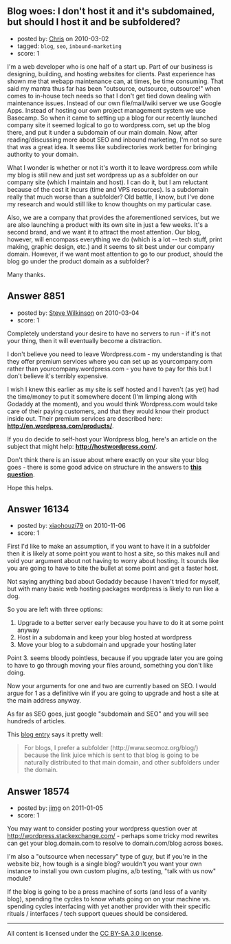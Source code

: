 ## Blog woes: I don't host it and it's subdomained, but should I host it and be subfoldered?

- posted by: [Chris](https://stackexchange.com/users/-1/923-chris) on 2010-03-02
- tagged: `blog`, `seo`, `inbound-marketing`
- score: 1

I'm a web developer who is one half of a start up. Part of our business is designing, building, and hosting websites for clients. Past experience has shown me that webapp maintenance can, at times, be time consuming. That said my mantra thus far has been "outsource, outsource, outsource!" when comes to in-house tech needs so that I don't get tied down dealing with maintenance issues. Instead of our own file/mail/wiki server we use Google Apps. Instead of hosting our own project management system we use Basecamp. So when it came to setting up a blog for our recently launched company site it seemed logical to go to wordpress.com, set up the blog there, and put it under a subdomain of our main domain. Now, after reading/discussing more about SEO and inbound marketing, I'm not so sure that was a great idea. It seems like subdirectories work better for bringing authority to your domain. 

What I wonder is whether or not it's worth it to leave wordpress.com while my blog is still new and just set wordpress up as a subfolder on our company site (which I maintain and host). I can do it, but I am reluctant because of the cost it incurs (time and VPS resources). Is a subdomain really that much worse than a subfolder? Old battle, I know, but I've done my research and would still like to know thoughts on my particular case. 

Also, we are a company that provides the aforementioned services, but we are also launching a product with its own site in just a few weeks. It's a second brand, and we want it to attract the most attention. Our blog, however, will encompass everything we do (which is a lot -- tech stuff, print making, graphic design, etc.) and it seems to sit best under our company domain. However, if we want most attention to go to our product, should the blog go under the product domain as a subfolder?

Many thanks. 


## Answer 8851

- posted by: [Steve Wilkinson](https://stackexchange.com/users/-1/2177-steve-wilkinson) on 2010-03-04
- score: 1

<p>Completely understand your desire to have no servers to run - if it's not your thing, then it will eventually become a distraction.  </p>

<p>I don't believe you need to leave Wordpress.com - my understanding is that they offer premium services where you can set up as yourcompany.com rather than yourcompany.wordpress.com - you have to pay for this but I don't believe it's terribly expensive.  </p>

<p>I wish I knew this earlier as my site is self hosted and I haven't (as yet) had the time/money to put it somewhere decent (I'm limping along with Godaddy at the moment), and you would think Wordpress.com would take care of their paying customers, and that they would know their product inside out.  Their premium services are described here: <strong><a href="http://en.wordpress.com/products/" rel="nofollow">http://en.wordpress.com/products/</a></strong>.</p>

<p>If you do decide to self-host your Wordpress blog, here's an article on the subject that might help: <strong><a href="http://hostwordpress.com/" rel="nofollow">http://hostwordpress.com/</a></strong>.</p>

<p>Don't think there is an issue about where exactly on your site your blog goes - there is some good advice on structure in the answers to <strong><a href="http://answers.onstartups.com/questions/7306/seo-dilemma-while-setting-up-blog" rel="nofollow">this question</a></strong>.</p>

<p>Hope this helps.</p>



## Answer 16134

- posted by: [xiaohouzi79](https://stackexchange.com/users/-1/4868-xiaohouzi79) on 2010-11-06
- score: 1

<p>First I'd like to make an assumption, if you want to have it in a subfolder then it is likely at some point you want to host a site, so this makes null and void your argument about not having to worry about hosting. It sounds like you are going to have to bite the bullet at some point and get a faster host.</p>

<p>Not saying anything bad about Godaddy because I haven't tried for myself, but with many basic web hosting packages wordpress is likely to run like a dog.</p>

<p>So you are left with three options: </p>

<ol>
<li>Upgrade to a better server early because you have to do it at some point anyway</li>
<li>Host in a subdomain and keep your blog hosted at wordpress</li>
<li>Move your blog to a subdomain and upgrade your hosting later</li>
</ol>

<p>Point 3. seems bloody pointless, because if you upgrade later you are going to have to go through moving your files around, something you don't like doing.</p>

<p>Now your arguments for one and two are currently based on SEO. I would argue for 1 as a definitive win if you are going to upgrade and host a site at the main address anyway.</p>

<p>As far as SEO goes, just google "subdomain and SEO" and you will see hundreds of articles.</p>

<p>This <a href="http://www.searchenginejournal.com/subdomains-or-subfolders-which-are-better-for-seo/6849/" rel="nofollow">blog entry</a> says it pretty well:</p>

<blockquote>
  <p>For blogs, I prefer a subfolder (http://www.seomoz.org/blog/) because the link juice which is sent to that blog is going to be naturally distributed to that main domain, and other subfolders under the domain.</p>
</blockquote>



## Answer 18574

- posted by: [jimg](https://stackexchange.com/users/-1/2380-jimg) on 2011-01-05
- score: 1

You may want to consider posting your wordpress question over at http://wordpress.stackexchange.com/ - perhaps some tricky mod rewrites can get your blog.domain.com to resolve to domain.com/blog across boxes.

I'm also a "outsource when necessary" type of guy, but if you're in the website biz, how tough is a single blog?  wouldn't you want your own instance to install you own custom plugins, a/b testing, "talk with us now" module?  

If the blog is going to be a press machine of sorts (and less of a vanity blog), spending the cycles to know whats going on on your machine vs. spending cycles interfacing with yet another provider with their specific rituals / interfaces / tech support queues should be considered.  



---

All content is licensed under the [CC BY-SA 3.0 license](https://creativecommons.org/licenses/by-sa/3.0/).
